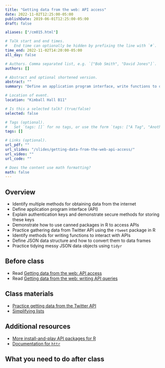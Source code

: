 ```yaml
---
title: "Getting data from the web: API access"
date: 2022-11-02T12:25:00-05:00
publishDate: 2019-06-01T12:25:00-05:00
draft: false

aliases: ["/cm015.html"]

# Talk start and end times.
#   End time can optionally be hidden by prefixing the line with `#`.
time_end: 2022-11-02T14:20:00-05:00
all_day: false

# Authors. Comma separated list, e.g. `["Bob Smith", "David Jones"]`.
authors: []

# Abstract and optional shortened version.
abstract: ""
summary: "Define an application program interface, write functions to query APIs, and practice tidying JSON objects."

# Location of event.
location: "Kimball Hall B11"

# Is this a selected talk? (true/false)
selected: false

# Tags (optional).
#   Set `tags: []` for no tags, or use the form `tags: ["A Tag", "Another Tag"]` for one or more tags.
tags: []

# Links (optional).
url_pdf: ""
url_slides: "/slides/getting-data-from-the-web-api-access/"
url_video: ""
url_code: ""

# Does the content use math formatting?
math: false
---
```




## Overview

* Identify multiple methods for obtaining data from the internet
* Define application program interface (API)
* Explain authentication keys and demonstrate secure methods for storing these keys
* Demonstrate how to use canned packages in R to access APIs
* Practice gathering data from Twitter API using the `rtweet` package in R
* Identify methods for writing functions to interact with APIs
* Define JSON data structure and how to convert them to data frames
* Practice tidying messy JSON data objects using `tidyr`

## Before class

* Read [Getting data from the web: API access](/notes/application-program-interface/)
* Read [Getting data from the web: writing API queries](/notes/write-an-api-function/)

## Class materials

* [Practice getting data from the Twitter API](/notes/twitter-api-practice/)
* [Simplifying lists](/notes/simplify-nested-lists/)

## Additional resources

* [More install-and-play API packages for R](https://github.com/ropensci/webservices)
* [Documentation for `httr`](https://cran.r-project.org/web/packages/httr/)

## What you need to do after class
